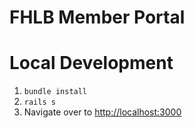 # FHLB Member Portal

# Local Development

1. `bundle install`
2. `rails s`
3. Navigate over to [http://localhost:3000](http://localhost:3000)
